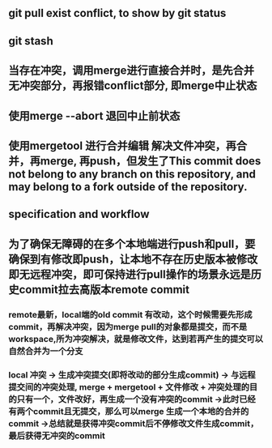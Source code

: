## git pull exist conflict, to show by git status

## git stash 

## 当存在冲突，调用merge进行直接合并时，是先合并无冲突部分，再报错conflict部分, 即merge中止状态

## 使用merge --abort 退回中止前状态


## 使用mergetool 进行合并编辑 解决文件冲突，再合并，再merge, 再push，但发生了This commit does not belong to any branch on this repository, and may belong to a fork outside of the repository. 

## specification and workflow 
## 为了确保无障碍的在多个本地端进行push和pull，要确保到有修改即push，让本地不存在历史版本被修改即无远程冲突，即可保持进行pull操作的场景永远是历史commit拉去高版本remote commit
### remote最新，local端的old commit 有改动，这个时候需要先形成commit，再解决冲突，因为merge pull的对象都是提交，而不是workspace,所为冲突解决，就是修改文件，达到若再产生的提交可以自然合并为一个分支
### local 冲突 -> 生成冲突提交(即将改动的部分生成commit) -> 与远程提交间的冲突处理, merge + mergetool + 文件修改 + 冲突处理的目的只有一个，文件改好，再生成一个没有冲突的commit ->此时已经有两个commit且无提交，那么可以merge 生成一个本地的合并的commit ->总结就是获得冲突commit后不停修改文件生成commit，最后获得无冲突的commit